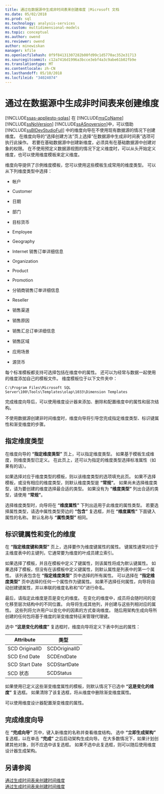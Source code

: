 ```yaml
---
title: 通过在数据源中生成非时间表来创建维度 |Microsoft 文档
ms.date: 05/02/2018
ms.prod: sql
ms.technology: analysis-services
ms.custom: multidimensional-models
ms.topic: conceptual
ms.author: owend
ms.reviewer: owend
author: minewiskan
manager: kfile
ms.openlocfilehash: 0f9f84131307282b00fd99c1d5770ac352e31713
ms.sourcegitcommit: c12a7416d1996a3bcce3ebf4a3c9abe61b02fb9e
ms.translationtype: MT
ms.contentlocale: zh-CN
ms.lasthandoff: 05/10/2018
ms.locfileid: "34024074"
---
```

# <a name="create-a-dimension-by-generating-a-non-time-table-in-the-data-source"></a>通过在数据源中生成非时间表来创建维度
[!INCLUDE[ssas-appliesto-sqlas](../../includes/ssas-appliesto-sqlas.md)]
  在 [!INCLUDE[msCoName](../../includes/msconame-md.md)] [!INCLUDE[ssNoVersion](../../includes/ssnoversion-md.md)] [!INCLUDE[ssASnoversion](../../includes/ssasnoversion-md.md)]中，可以借助 [!INCLUDE[ssBIDevStudioFull](../../includes/ssbidevstudiofull-md.md)] 中的维度向导在不使用现有数据源的情况下创建维度。 在维度向导的“选择创建方法”页上选择“在数据源中生成非时间表”选项可执行此操作。 若要在基础数据源中创建新维度，必须具有在基础数据源中创建对象的权限。 在不使用预定义数据源视图的情况下定义维度时，可以从头开始定义维度，也可以使用维度模板来定义维度。  
  
 维度向导提供了示例维度模板，您可以使用这些模板生成常用的维度类型。 可以从下列维度类型中选择：  
  
-   帐户  
  
-   Customer  
  
-   日期  
  
-   部门  
  
-   目标货币  
  
-   Employee  
  
-   Geography  
  
-   Internet 销售订单详细信息  
  
-   Organization  
  
-   Product  
  
-   Promotion  
  
-   分销商销售订单详细信息  
  
-   Reseller  
  
-   销售渠道  
  
-   销售原因  
  
-   销售汇总订单详细信息  
  
-   销售区域  
  
-   应用场景  
  
-   源货币  
  
 每个标准模板都支持可选择包括在维度中的属性。 还可以为经常与数据一起使用的维度添加自己的模板文件。 维度模板位于以下文件夹中：  
  
 `C:\Program Files\Microsoft SQL Server\100\Tools\Templates\olap\1033\Dimension Templates`  
  
 完成维度向导后，可以使用维度设计器来添加、删除和配置维度中的属性和层次结构。  
  
 不使用数据源创建非时间维度时，维度向导将引导您完成指定维度类型、标识键属性和渐变维度的步骤。  
  
## <a name="specify-dimension-type"></a>指定维度类型  
 在维度向导的 **“指定维度类型”** 页上，可以指定维度类型。 如果基于模板生成维度，则维度类型已定义。 在此页上，还可以为指定的维度类型选择标准属性（如果有的话）。  
  
 如果选择对应于维度类型的模板，则以该维度类型的选项填充此页。 如果不选择模板，或没有相应的维度类型，则默认维度类型是 **“常规”**。 如果尚未选择维度类型，请为要创建的维度选择最合适的类型。 如果没有为 **“维度类型”** 列出合适的类型，请使用 **“常规”**。  
  
 选择维度类型时，向导将在 **“维度属性”** 下列出适用于此维度的属性类型。 若要选择属性类型，请选中属性类型旁边的 **“包含”** 复选框，并在 **“维度属性”** 下面键入属性的名称。 默认名称与 **“属性类型”** 相同。  
  
## <a name="identify-key-attribute-and-changing-dimensions"></a>标识键属性和变化的维度  
 在 **“指定维度键和类型”** 页上，选择要作为维度键属性的属性。 键属性通常对应于主维度表中的主键列，它通常要为维度的叶成员建立索引。  
  
 如果选择了模板，并且在模板中定义了键属性，则该属性将成为默认键属性。 如果选择了模板，但没有在该模板中定义键属性，则默认属性是列表中的第一个属性。 该列表包含在 **“指定维度类型”** 页中选择的所有属性。 可以选择在 **“指定维度类型”** 页中选择的任何一个属性作为键属性。 如果不选择任何属性，向导将自动创建键属性，并以串联的维度名称和“ID”进行命名。  
  
 最后，请指定此维度是否是变化的维度。 在变化的维度中，成员将会随时间的变化移至层次结构中的不同位置。 向导将生成其他列，并创建与这些列相对应的属性。 这些列将允许用户以变化中的因素的方式查询维度。 随后用架构生成向导所创建的任何包将基于维度的渐变维度特征来管理代理键。  
  
 选中 **“这是变化的维度”** 复选框时，维度向导将定义下表中列出的属性：  
  
|Attribute|类型|  
|---------------|----------|  
|SCD OriginalID|SCDOriginalID|  
|SCD End Date|SCDEndDate|  
|SCD Start Date|SCDStartDate|  
|SCD 状态|SCDStatus|  
  
 如果使用已定义这些渐变维度属性的模板，则默认情况下已选中 **“这是变化的维度”** 复选框。 如果清除了该复选框，将从维度中删除渐变维度属性。  
  
 可以使用维度设计器配置渐变维度的属性。  
  
## <a name="completing-the-dimension-wizard"></a>完成维度向导  
 在 **“完成向导”** 页中，键入新维度的名称并查看维度结构。 选中 **“立即生成架构”** 复选框，以在单击 **“完成”** 之后启动架构生成向导。 在大多数情况下，如果计划创建其他对象，则不应选中该复选框。 如果不选中此复选框，则可以随后使用维度设计器生成架构。  
  
## <a name="see-also"></a>另请参阅  
 [通过生成时间表来创建时间维度](../../analysis-services/multidimensional-models/create-a-time-dimension-by-generating-a-time-table.md)   
 [通过生成时间表来创建时间维度](../../analysis-services/multidimensional-models/create-a-time-dimension-by-generating-a-time-table.md)  
  
  

